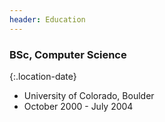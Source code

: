 ```yaml
---
header: Education
---
```


### BSc, Computer Science

{:.location-date}
- University of Colorado, Boulder 
- October 2000 - July 2004